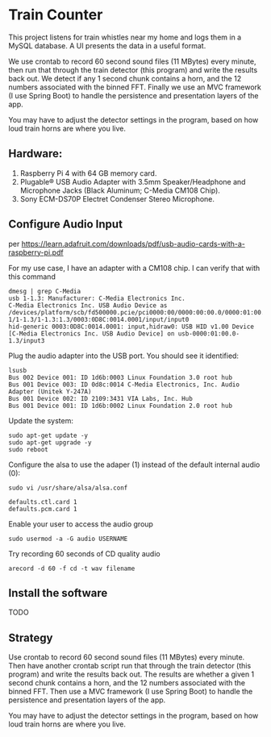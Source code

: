 # Train Counter

This project listens for train whistles near my home and logs them in a MySQL database. A UI presents the data in a useful format.

We use crontab to record 60 second sound files (11 MBytes) every minute, then run that through the train detector (this program) and 
write the results back out. We detect if any 1 second chunk contains a horn, and the 12 numbers associated with the binned FFT.
Finally we use an MVC framework (I use Spring Boot) to handle the persistence and presentation layers of the app.

You may have to adjust the detector settings in the program, based on how loud train horns are where you live.

## Hardware:
1. Raspberry Pi 4 with 64 GB memory card.
2. Plugable® USB Audio Adapter with 3.5mm Speaker/Headphone and Microphone Jacks
   (Black Aluminum; C-Media CM108 Chip).
3. Sony ECM-DS70P Electret Condenser Stereo Microphone.

## Configure Audio Input
per https://learn.adafruit.com/downloads/pdf/usb-audio-cards-with-a-raspberry-pi.pdf

For my use case, I have an adapter with a CM108 chip. I can verify that with this command

    dmesg | grep C-Media
    usb 1-1.3: Manufacturer: C-Media Electronics Inc.
    C-Media Electronics Inc. USB Audio Device as
    /devices/platform/scb/fd500000.pcie/pci0000:00/0000:00:00.0/0000:01:00.0/usb1/1-1/1-1.3/1-1.3:1.3/0003:0D8C:0014.0001/input/input0
    hid-generic 0003:0D8C:0014.0001: input,hidraw0: USB HID v1.00 Device [C-Media Electronics Inc. USB Audio Device] on usb-0000:01:00.0-1.3/input3   

Plug the audio adapter into the USB port. You should see it identified:

    lsusb
    Bus 002 Device 001: ID 1d6b:0003 Linux Foundation 3.0 root hub
    Bus 001 Device 003: ID 0d8c:0014 C-Media Electronics, Inc. Audio Adapter (Unitek Y-247A)
    Bus 001 Device 002: ID 2109:3431 VIA Labs, Inc. Hub
    Bus 001 Device 001: ID 1d6b:0002 Linux Foundation 2.0 root hub
    
Update the system:    
    
    sudo apt-get update -y
    sudo apt-get upgrade -y
    sudo reboot
    
Configure the alsa to use the adaper (1) instead of the default internal audio (0):

    sudo vi /usr/share/alsa/alsa.conf
    
    defaults.ctl.card 1
    defaults.pcm.card 1
    
Enable your user to access the audio group

    sudo usermod -a -G audio USERNAME

Try recording 60 seconds of CD quality audio

    arecord -d 60 -f cd -t wav filename

## Install the software

TODO

## Strategy
Use crontab to record 60 second sound files (11 MBytes) every minute. Then have
another crontab script run that through the train detector (this program) and 
write the results back out. The results are whether a given 1 second chunk
contains a horn, and the 12 numbers associated with the binned FFT.
Then use a MVC framework (I use Spring Boot) to handle the persistence and
presentation layers of the app.

You may have to adjust the detector settings in the program, based on how
loud train horns are where you live.
